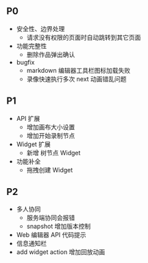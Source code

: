 ## P0
- 安全性、边界处理
  - 请求没有权限的页面时自动跳转到其它页面
- 功能完整性
  - 删除作品弹出确认
- bugfix
  - markdown 编辑器工具栏图标加载失败
  - 录像快速执行多次 next 动画错乱问题

## P1
- API 扩展
  - 增加画布大小设置
  - 增加开始录制节点
- Widget 扩展
  - 新增 树节点 Widget 
- 功能补全
  - 拖拽创建 Widget

## P2
- 多人协同
  - 服务端协同会报错
  - snapshot 增加版本控制
- Web 编辑器 API 代码提示
- 信息通知栏
- add widget action 增加回放动画